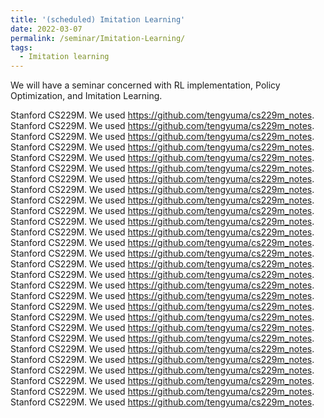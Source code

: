 ```yaml
---
title: '(scheduled) Imitation Learning'
date: 2022-03-07
permalink: /seminar/Imitation-Learning/
tags:
  - Imitation learning
---
```


We will have a seminar concerned with RL implementation, Policy Optimization, and Imitation Learning. 

Stanford CS229M. We used https://github.com/tengyuma/cs229m_notes. 
Stanford CS229M. We used https://github.com/tengyuma/cs229m_notes. 
Stanford CS229M. We used https://github.com/tengyuma/cs229m_notes. 
Stanford CS229M. We used https://github.com/tengyuma/cs229m_notes. 
Stanford CS229M. We used https://github.com/tengyuma/cs229m_notes. 
Stanford CS229M. We used https://github.com/tengyuma/cs229m_notes. 
Stanford CS229M. We used https://github.com/tengyuma/cs229m_notes. 
Stanford CS229M. We used https://github.com/tengyuma/cs229m_notes. 
Stanford CS229M. We used https://github.com/tengyuma/cs229m_notes. 
Stanford CS229M. We used https://github.com/tengyuma/cs229m_notes. 
Stanford CS229M. We used https://github.com/tengyuma/cs229m_notes. 
Stanford CS229M. We used https://github.com/tengyuma/cs229m_notes. 
Stanford CS229M. We used https://github.com/tengyuma/cs229m_notes. 
Stanford CS229M. We used https://github.com/tengyuma/cs229m_notes. 
Stanford CS229M. We used https://github.com/tengyuma/cs229m_notes. 
Stanford CS229M. We used https://github.com/tengyuma/cs229m_notes. 
Stanford CS229M. We used https://github.com/tengyuma/cs229m_notes. 
Stanford CS229M. We used https://github.com/tengyuma/cs229m_notes. 
Stanford CS229M. We used https://github.com/tengyuma/cs229m_notes. 
Stanford CS229M. We used https://github.com/tengyuma/cs229m_notes. 
Stanford CS229M. We used https://github.com/tengyuma/cs229m_notes. 
Stanford CS229M. We used https://github.com/tengyuma/cs229m_notes. 
Stanford CS229M. We used https://github.com/tengyuma/cs229m_notes. 
Stanford CS229M. We used https://github.com/tengyuma/cs229m_notes. 
Stanford CS229M. We used https://github.com/tengyuma/cs229m_notes. 
Stanford CS229M. We used https://github.com/tengyuma/cs229m_notes. 
Stanford CS229M. We used https://github.com/tengyuma/cs229m_notes. 
Stanford CS229M. We used https://github.com/tengyuma/cs229m_notes. 
